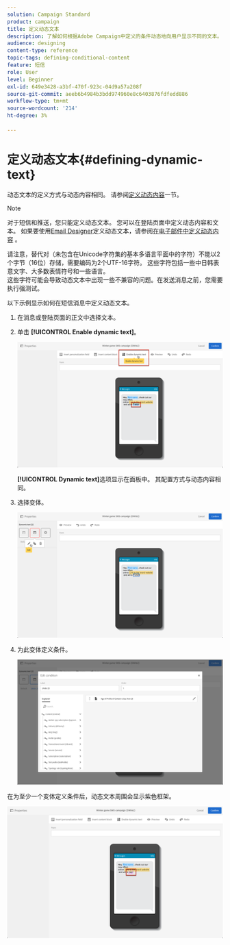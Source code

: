 ```yaml
---
solution: Campaign Standard
product: campaign
title: 定义动态文本
description: 了解如何根据Adobe Campaign中定义的条件动态地向用户显示不同的文本。
audience: designing
content-type: reference
topic-tags: defining-conditional-content
feature: 短信
role: User
level: Beginner
exl-id: 649e3428-a3bf-470f-923c-04d9a57a208f
source-git-commit: aeeb6b4984b3bdd974960e8c6403876fdfedd886
workflow-type: tm+mt
source-wordcount: '214'
ht-degree: 3%

---
```


# 定义动态文本{#defining-dynamic-text}

动态文本的定义方式与动态内容相同。 请参阅[定义动态内容](../../designing/using/personalization.md#defining-dynamic-content-in-an-email)一节。

>[!NOTE]
>
>对于短信和推送，您只能定义动态文本。 您可以在登陆页面中定义动态内容和文本。 如果要使用[Email Designer](../../designing/using/designing-content-in-adobe-campaign.md)定义动态文本，请参阅[在电子邮件中定义动态内容](../../designing/using/personalization.md#defining-dynamic-content-in-an-email) 。

请注意，替代对（未包含在Unicode字符集的基本多语言平面中的字符）不能以2个字节（16位）存储，需要编码为2个UTF-16字符。 这些字符包括一些中日韩表意文字、大多数表情符号和一些语言。
<br>这些字符可能会导致动态文本中出现一些不兼容的问题。在发送消息之前，您需要执行强测试。


以下示例显示如何在短信消息中定义动态文本。

1. 在消息或登陆页面的正文中选择文本。
1. 单击 **[!UICONTROL Enable dynamic text]**。

   ![](assets/dynamic_text_sms_1.png)

   **[!UICONTROL Dynamic text]**&#x200B;选项显示在面板中。 其配置方式与动态内容相同。

1. 选择变体。

   ![](assets/dynamic_text_sms_2.png)

1. 为此变体定义条件。

   ![](assets/dynamic_text_sms_4.png)

在为至少一个变体定义条件后，动态文本周围会显示紫色框架。

![](assets/dynamic_text_sms_3.png)
